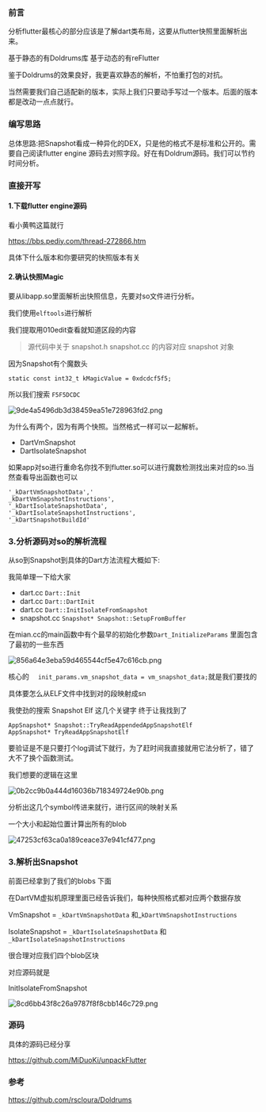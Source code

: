 ### 前言

分析flutter最核心的部分应该是了解dart类布局，这要从flutter快照里面解析出来。

基于静态的有Doldrums库
基于动态的有reFlutter

鉴于Doldrums的效果良好，我更喜欢静态的解析，不怕重打包的对抗。

当然需要我们自己适配新的版本，实际上我们只要动手写过一个版本。后面的版本都是改动一点点就行。

### 编写思路

总体思路:把Snapshot看成一种异化的DEX，只是他的格式不是标准和公开的。需要自己阅读flutter engine 源码去对照字段。好在有Doldrum源码。我们可以节约时间分析。

### 直接开写

#### 1.下载flutter engine源码

看小黄鸭这篇就行 


https://bbs.pediy.com/thread-272866.htm

具体下什么版本和你要研究的快照版本有关

#### 2.确认快照Magic

要从libapp.so里面解析出快照信息，先要对so文件进行分析。

我们使用`elftools`进行解析

我们提取用010edit查看就知道区段的内容

>源代码中关于 snapshot.h snapshot.cc 的内容对应 snapshot 对象 

因为Snapshot有个魔数头

```
static const int32_t kMagicValue = 0xdcdcf5f5;
```
所以我们搜索 `F5F5DCDC` 

![9de4a5496db3d38459ea51e728963fd2.png](en-resource://database/2719:1)

为什么有两个，因为有两个快照。当然格式一样可以一起解析。

- DartVmSnapshot
- DartIsolateSnapshot

如果app对so进行重命名你找不到flutter.so可以进行魔数检测找出来对应的so.当然查看导出函数也可以

```
'_kDartVmSnapshotData','
_kDartVmSnapshotInstructions',
'_kDartIsolateSnapshotData',
'_kDartIsolateSnapshotInstructions',
'_kDartSnapshotBuildId'
```

### 3.分析源码对so的解析流程

从so到Snapshot到具体的Dart方法流程大概如下:

我简单理一下给大家


- dart.cc  `Dart::Init`
- dart.cc  `Dart::DartInit`
- dart.cc  `Dart::InitIsolateFromSnapshot`
- snapshot.cc `Snapshot* Snapshot::SetupFromBuffer`


在mian.cc的main函数中有个最早的初始化参数`Dart_InitializeParams` 里面包含了最初的一些东西

![856a64e3eba59d465544cf5e47c616cb.png](en-resource://database/2721:1)

核心的 `  init_params.vm_snapshot_data = vm_snapshot_data;`就是我们要找的

具体要怎么从ELF文件中找到对的段映射成sn

我使劲的搜索 Snapshot Elf 这几个关键字 终于让我找到了

```
AppSnapshot* Snapshot::TryReadAppendedAppSnapshotElf
AppSnapshot* TryReadAppSnapshotElf
```
要验证是不是只要打个log调试下就行，为了赶时间我直接就用它法分析了，错了大不了换个函数测试。

我们想要的逻辑在这里

![0b2cc9b0a444d16036b718349724e90b.png](en-resource://database/2723:1)

分析出这几个symbol传进来就行，进行区间的映射关系

一个大小和起始位置计算出所有的blob


![47253cf63ca0a189ceace37e941cf477.png](en-resource://database/2725:1)

### 3.解析出Snapshot


前面已经拿到了我们的blobs 下面

在DartVM虚拟机原理里面已经告诉我们，每种快照格式都对应两个数据存放


VmSnapshot = 
`_kDartVmSnapshotData` 和_`kDartVmSnapshotInstructions`


IsolateSnapshot = 
`_kDartIsolateSnapshotData` 和 `_kDartIsolateSnapshotInstructions`

很合理对应我们四个blob区块

对应源码就是

InitIsolateFromSnapshot

![8cd6bb43f8c26a9787f8f8cbb146c729.png](en-resource://database/2727:1)


### 源码

具体的源码已经分享

https://github.com/MiDuoKi/unpackFlutter

### 参考

 https://github.com/rscloura/Doldrums